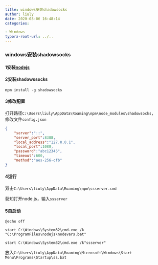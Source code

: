 ```yaml
---
title: windows安装shadowsocks
author: liuly
date: 2020-03-06 16:48:14
categories:

- Windows
typora-root-url: ../..
---
```


### windows安装shadowsocks

#### 1安装[nodejs](https://nodejs.org/en/)

#### 2安装shadowssocks

```
npm install -g shadowsocks
```

#### 3修改配置

打开路径`C:\Users\liuly\AppData\Roaming\npm\node_modules\shadowsocks`，修改文件`config.json`

```json
{
    "server":"::",
    "server_port":8388,
    "local_address":"127.0.0.1",
    "local_port":1080,
    "password":"abc12345",
    "timeout":600,
    "method":"aes-256-cfb"
}
```

#### 4运行

双击`C:\Users\liuly\AppData\Roaming\npm\ssserver.cmd`

获知打开node.js，输入`ssserver`

#### 5自启动

```
@echo off

start C:\Windows\System32\cmd.exe /k "C:\ProgramFiles\nodejs\nodevars.bat"

start C:\Windows\System32\cmd.exe /k"ssserver"
```

放入`C:\Users\liuly\AppData\Roaming\Microsoft\Windows\Start Menu\Programs\Startup\ss.bat`


